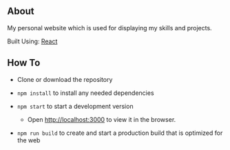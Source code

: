 ## About

My personal website which is used for displaying my skills and projects.

Built Using: [React](https://reactjs.org/)

## How To

- Clone or download the repository

- `npm install` to install any needed dependencies

- `npm start` to start a development version

  - Open [http://localhost:3000](http://localhost:3000) to view it in the browser.

- `npm run build` to create and start a production build that is optimized for the web

